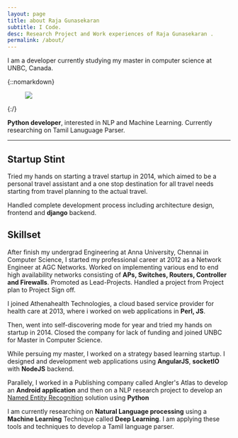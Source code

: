 ```yaml
---
layout: page
title: about Raja Gunasekaran
subtitle: I Code.
desc: Research Project and Work experiences of Raja Gunasekaran .
permalink: /about/
---
```


<div class="pretty-links">

<div class="lead lead-about">I am a developer currently studying my master in computer science at UNBC, Canada.
</div>

{::nomarkdown} 
<figure class="site-profile">
    <img src="{{ site.baseurl }}/assets/img/profile.png">
</figure>
{:/}

**Python developer**, interested in NLP and Machine Learning. Currently researching on Tamil Lanuguage Parser.

---
## Startup Stint
Tried my hands on starting a travel startup in 2014, which aimed to be a personal travel assistant and a one stop destination for all travel needs starting from travel planning to the actual travel.

Handled complete development process including architecture design, frontend and **django** backend.

## Skillset

After finish my undergrad Engineering at Anna University, Chennai in Computer Science, I started my professional career at 2012 as a Network Engineer at AGC Networks. Worked on implementing various end to end high availability networks consisting of **APs, Switches, Routers, Controller and Firewalls**. Promoted as Lead-Projects. Handled a project from Project plan to Project Sign off.

I joined Athenahealth Technologies, a cloud based service provider for health care at 2013, where i worked on web applications in **Perl, JS**.

Then, went into self-discovering mode for year and tried my hands on startup in 2014. Closed the company for lack of funding and joined UNBC for Master in Computer Science.

While persuing my master, I worked on a strategy based learning startup. I designed and development web applications using **AngularJS**, **socketIO** with **NodeJS** backend. 

Parallely, I worked in a Publishing company called Angler's Atlas to develop an **Android application** and then on a NLP research project to develop an [Named Entity Recognition](https://en.wikipedia.org/wiki/Named-entity_recognition) solution using **Python**

I am currently researching on **Natural Language processing** using a **Machine Learning** Technique called **Deep Learning**. I am applying these tools and techniques to develop a Tamil language parser.


</div>

